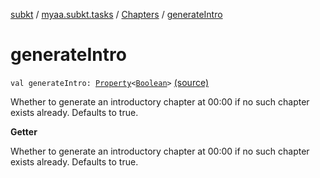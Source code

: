 [subkt](../../index.md) / [myaa.subkt.tasks](../index.md) / [Chapters](index.md) / [generateIntro](./generate-intro.md)

# generateIntro

`val generateIntro: `[`Property`](https://docs.gradle.org/current/javadoc/org/gradle/api/provider/Property.html)`<`[`Boolean`](https://kotlinlang.org/api/latest/jvm/stdlib/kotlin/-boolean/index.html)`>` [(source)](https://github.com/Myaamori/SubKt/blob/master/src/main/kotlin/myaa/subkt/tasks/asstasks.kt#L363)

Whether to generate an introductory chapter at 00:00 if no such chapter exists already.
Defaults to true.

**Getter**

Whether to generate an introductory chapter at 00:00 if no such chapter exists already.
Defaults to true.


